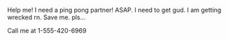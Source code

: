 Help me! I need a ping pong partner! ASAP. I need to get gud. I am getting wrecked rn. Save me. pls...

Call me at 1-555-420-6969